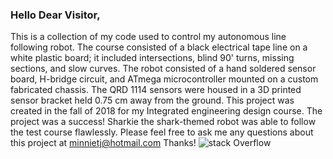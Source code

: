 ### Hello Dear Visitor,

This is a collection of my code used to control my autonomous line following robot.
The course consisted of a black electrical tape line on a white plastic board; it included 
intersections, blind 90' turns, missing sections, and slow curves. 
The robot consisted of a hand soldered sensor board, H-bridge circuit, and ATmega microcontroller mounted on a custom fabricated chassis. 
The QRD 1114 sensors were housed in a 3D printed sensor bracket held 0.75 cm away from the ground. 
This project was created in the fall of 2018 for my Integrated engineering design course. 
The project was a success! Sharkie the shark-themed robot was able to follow the test course flawlessly. 
Please feel free to ask me any questions about this project at minnietj@hotmail.com 
Thanks!
![stack Overflow](https://github.com/Minnietj/minnietj.github.io/blob/master/Line%20Following%20Robot/IMG_20190124_141636.jpg)
      
